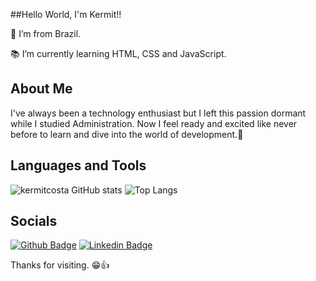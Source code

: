 ##Hello World, I'm Kermit!! 

:house_with_garden: I’m from Brazil.

:books: I’m currently learning HTML, CSS and JavaScript.

## About Me

I've always been a technology enthusiast but I left this passion dormant while I studied Administration. Now I feel ready and excited like never before to learn and dive into the world of development.🤩

## Languages and Tools

![kermitcosta GitHub stats](https://github-readme-stats.vercel.app/api?username=kermitcosta&show_icons=true&theme=github_dark)
![Top Langs](https://github-readme-stats.vercel.app/api/top-langs/?username=kermitcosta&theme=github_dark)

## Socials

[![Github Badge](https://img.shields.io/badge/-Github-000?style=flat-square&logo=Github&logoColor=white&link=https://github.com/kermitcosta)](https://github.com/kermitcosta)
[![Linkedin Badge](https://img.shields.io/badge/-LinkedIn-blue?style=flat-square&logo=Linkedin&logoColor=white&link=https://www.linkedin.com/in/kermit-costa/)](https://www.linkedin.com/in/kermit-costa/)

Thanks for visiting. 😁👍
